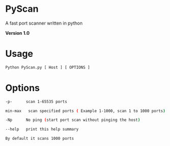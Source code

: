 # PyScan
A fast port scanner written in python

**Version 1.0**

# Usage
```bash
Python PyScan.py [ Host ] [ OPTIONS ]
```
# Options
```bash
-p-      scan 1-65535 ports

min-max   scan specified ports ( Example 1-1000, scan 1 to 1000 ports)

-Np      No ping (start port scan without pinging the host)

--help   print this help summary

By default it scans 1000 ports
```
